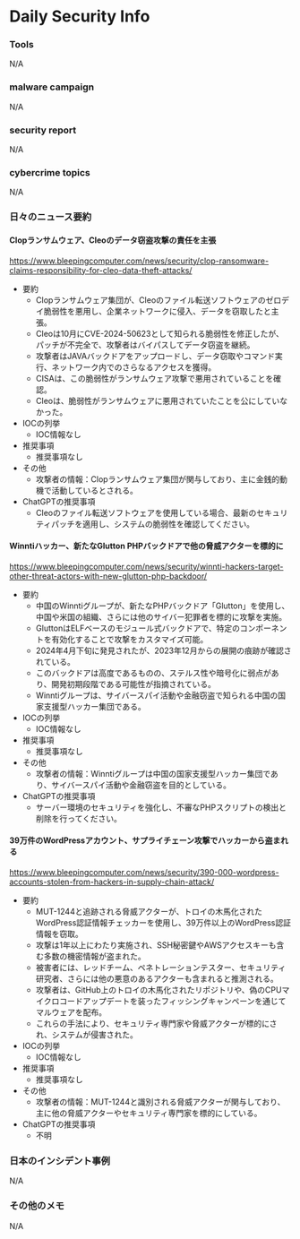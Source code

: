# Daily Security Info

### Tools
N/A

### malware campaign
N/A

### security report
N/A

### cybercrime topics
N/A

### 日々のニュース要約

#### Clopランサムウェア、Cleoのデータ窃盗攻撃の責任を主張
https://www.bleepingcomputer.com/news/security/clop-ransomware-claims-responsibility-for-cleo-data-theft-attacks/

- 要約
    - Clopランサムウェア集団が、Cleoのファイル転送ソフトウェアのゼロデイ脆弱性を悪用し、企業ネットワークに侵入、データを窃取したと主張。
    - Cleoは10月にCVE-2024-50623として知られる脆弱性を修正したが、パッチが不完全で、攻撃者はバイパスしてデータ窃盗を継続。
    - 攻撃者はJAVAバックドアをアップロードし、データ窃取やコマンド実行、ネットワーク内でのさらなるアクセスを獲得。
    - CISAは、この脆弱性がランサムウェア攻撃で悪用されていることを確認。
    - Cleoは、脆弱性がランサムウェアに悪用されていたことを公にしていなかった。
- IOCの列挙
    - IOC情報なし
- 推奨事項
    - 推奨事項なし
- その他
    - 攻撃者の情報：Clopランサムウェア集団が関与しており、主に金銭的動機で活動しているとされる。
- ChatGPTの推奨事項
    - Cleoのファイル転送ソフトウェアを使用している場合、最新のセキュリティパッチを適用し、システムの脆弱性を確認してください。

#### Winntiハッカー、新たなGlutton PHPバックドアで他の脅威アクターを標的に
https://www.bleepingcomputer.com/news/security/winnti-hackers-target-other-threat-actors-with-new-glutton-php-backdoor/

- 要約
    - 中国のWinntiグループが、新たなPHPバックドア「Glutton」を使用し、中国や米国の組織、さらには他のサイバー犯罪者を標的に攻撃を実施。
    - GluttonはELFベースのモジュール式バックドアで、特定のコンポーネントを有効化することで攻撃をカスタマイズ可能。
    - 2024年4月下旬に発見されたが、2023年12月からの展開の痕跡が確認されている。
    - このバックドアは高度であるものの、ステルス性や暗号化に弱点があり、開発初期段階である可能性が指摘されている。
    - Winntiグループは、サイバースパイ活動や金融窃盗で知られる中国の国家支援型ハッカー集団である。
- IOCの列挙
    - IOC情報なし
- 推奨事項
    - 推奨事項なし
- その他
    - 攻撃者の情報：Winntiグループは中国の国家支援型ハッカー集団であり、サイバースパイ活動や金融窃盗を目的としている。
- ChatGPTの推奨事項
    - サーバー環境のセキュリティを強化し、不審なPHPスクリプトの検出と削除を行ってください。

#### 39万件のWordPressアカウント、サプライチェーン攻撃でハッカーから盗まれる
https://www.bleepingcomputer.com/news/security/390-000-wordpress-accounts-stolen-from-hackers-in-supply-chain-attack/

- 要約
    - MUT-1244と追跡される脅威アクターが、トロイの木馬化されたWordPress認証情報チェッカーを使用し、39万件以上のWordPress認証情報を窃取。
    - 攻撃は1年以上にわたり実施され、SSH秘密鍵やAWSアクセスキーも含む多数の機密情報が盗まれた。
    - 被害者には、レッドチーム、ペネトレーションテスター、セキュリティ研究者、さらには他の悪意のあるアクターも含まれると推測される。
    - 攻撃者は、GitHub上のトロイの木馬化されたリポジトリや、偽のCPUマイクロコードアップデートを装ったフィッシングキャンペーンを通じてマルウェアを配布。
    - これらの手法により、セキュリティ専門家や脅威アクターが標的にされ、システムが侵害された。
- IOCの列挙
    - IOC情報なし
- 推奨事項
    - 推奨事項なし
- その他
    - 攻撃者の情報：MUT-1244と識別される脅威アクターが関与しており、主に他の脅威アクターやセキュリティ専門家を標的にしている。
- ChatGPTの推奨事項
    - 不明

### 日本のインシデント事例
N/A

### その他のメモ
N/A